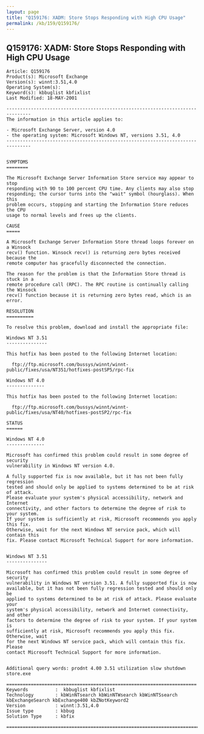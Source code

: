 ```yaml
---
layout: page
title: "Q159176: XADM: Store Stops Responding with High CPU Usage"
permalink: /kb/159/Q159176/
---
```


## Q159176: XADM: Store Stops Responding with High CPU Usage

	Article: Q159176
	Product(s): Microsoft Exchange
	Version(s): winnt:3.51,4.0
	Operating System(s): 
	Keyword(s): kbbuglist kbfixlist
	Last Modified: 18-MAY-2001
	
	-------------------------------------------------------------------------------
	The information in this article applies to:
	
	- Microsoft Exchange Server, version 4.0 
	- the operating system: Microsoft Windows NT, versions 3.51, 4.0 
	-------------------------------------------------------------------------------
	
	
	SYMPTOMS
	========
	
	The Microsoft Exchange Server Information Store service may appear to stop
	responding with 90 to 100 percent CPU time. Any clients may also stop
	responding; the cursor turns into the "wait" symbol (hourglass). When this
	problem occurs, stopping and starting the Information Store reduces the CPU
	usage to normal levels and frees up the clients.
	
	CAUSE
	=====
	
	A Microsoft Exchange Server Information Store thread loops forever on a Winsock
	recv() function. Winsock recv() is returning zero bytes received because the
	remote computer has gracefully disconnected the connection.
	
	The reason for the problem is that the Information Store thread is stuck in a
	remote procedure call (RPC). The RPC routine is continually calling the Winsock
	recv() function because it is returning zero bytes read, which is an error.
	
	RESOLUTION
	==========
	
	To resolve this problem, download and install the appropriate file:
	
	Windows NT 3.51
	---------------
	
	This hotfix has been posted to the following Internet location:
	
	  ftp://ftp.microsoft.com/bussys/winnt/winnt-public/fixes/usa/NT351/hotfixes-postSP5/rpc-fix
	
	Windows NT 4.0
	--------------
	
	This hotfix has been posted to the following Internet location:
	
	  ftp://ftp.microsoft.com/bussys/winnt/winnt-public/fixes/usa/NT40/hotfixes-postSP2/rpc-fix
	
	STATUS
	======
	
	Windows NT 4.0
	--------------
	
	Microsoft has confirmed this problem could result in some degree of security
	vulnerability in Windows NT version 4.0.
	
	A fully supported fix is now available, but it has not been fully regression
	tested and should only be applied to systems determined to be at risk of attack.
	Please evaluate your system's physical accessibility, network and Internet
	connectivity, and other factors to determine the degree of risk to your system.
	If your system is sufficiently at risk, Microsoft recommends you apply this fix.
	Otherwise, wait for the next Windows NT service pack, which will contain this
	fix. Please contact Microsoft Technical Support for more information.
	
	
	Windows NT 3.51
	---------------
	
	Microsoft has confirmed this problem could result in some degree of security
	vulnerability in Windows NT version 3.51. A fully supported fix is now
	available, but it has not been fully regression tested and should only be
	applied to systems determined to be at risk of attack. Please evaluate your
	system's physical accessibility, network and Internet connectivity, and other
	factors to determine the degree of risk to your system. If your system is
	sufficiently at risk, Microsoft recommends you apply this fix. Otherwise, wait
	for the next Windows NT service pack, which will contain this fix. Please
	contact Microsoft Technical Support for more information.
	
	
	Additional query words: prodnt 4.00 3.51 utilization slow shutdown store.exe
	
	======================================================================
	Keywords          :  kbbuglist kbfixlist
	Technology        : kbWinNTsearch kbWinNTWsearch kbWinNTSsearch kbExchangeSearch kbExchange400 kbZNotKeyword2
	Version           : winnt:3.51,4.0
	Issue type        : kbbug
	Solution Type     : kbfix
	
	=============================================================================
	
